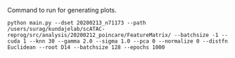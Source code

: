 Command to run for generating plots.

```python main.py --dset 20200213_n71173 --path /users/surag/kundajelab/scATAC-reprog/src/analysis/20200212_poincare/FeatureMatrix/ --batchsize -1 --cuda 1 --knn 30 --gamma 2.0 --sigma 1.0 --pca 0 --normalize 0 --distfn Euclidean --root D14 --batchsize 128 --epochs 1000```
